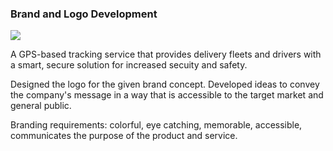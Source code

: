 ### Brand and Logo Development

![](https://www.dropbox.com/s/pxj66r7bse1rsrt/preview-all.jpg?raw=1)

A GPS-based tracking service that provides delivery fleets and drivers with a smart, secure solution for increased secuity and safety.

Designed the logo for the given brand concept. Developed ideas to convey the company's message in a way that is accessible to the target market and general public. 

Branding requirements: colorful, eye catching, memorable, accessible, communicates the purpose of the product and service. 
